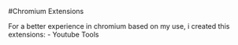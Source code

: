 #Chromium Extensions

For a better experience in chromium based on my use, i created this extensions:
    - Youtube Tools
